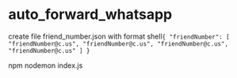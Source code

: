 # auto_forward_whatsapp

create file friend_number.json with format 
shell``
 {
 "friendNumber": [
    "friendNumber@c.us",
    "friendNumber@c.us",
    "friendNumber@c.us",
    "friendNumber@c.us"
  ]
}
``

npm nodemon index.js
